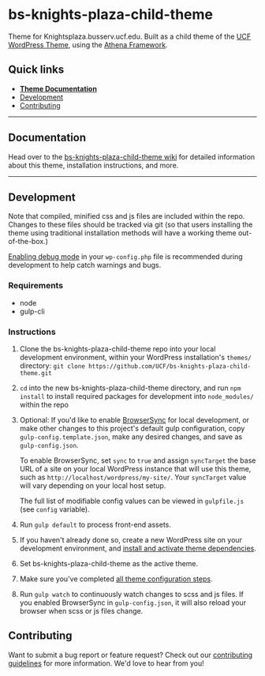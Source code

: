 # bs-knights-plaza-child-theme

Theme for Knightsplaza.busserv.ucf.edu.  Built as a child theme of the [UCF WordPress Theme](https://github.com/UCF/UCF-WordPress-Theme), using the [Athena Framework](https://ucf.github.io/Athena-Framework/).

## Quick links

* [**Theme Documentation**](https://github.com/UCF/bs-knights-plaza-child-theme/wiki)
* [Development](#development)
* [Contributing](#contributing)

-----

## Documentation

Head over to the [bs-knights-plaza-child-theme wiki](https://github.com/UCF/bs-knights-plaza-child-theme/wiki) for detailed information about this theme, installation instructions, and more.

-----

## Development

Note that compiled, minified css and js files are included within the repo.  Changes to these files should be tracked via git (so that users installing the theme using traditional installation methods will have a working theme out-of-the-box.)

[Enabling debug mode](https://codex.wordpress.org/Debugging_in_WordPress) in your `wp-config.php` file is recommended during development to help catch warnings and bugs.

### Requirements
* node
* gulp-cli

### Instructions
1. Clone the bs-knights-plaza-child-theme repo into your local development environment, within your WordPress installation's `themes/` directory: `git clone https://github.com/UCF/bs-knights-plaza-child-theme.git`
2. `cd` into the new bs-knights-plaza-child-theme directory, and run `npm install` to install required packages for development into `node_modules/` within the repo
3. Optional: If you'd like to enable [BrowserSync](https://browsersync.io) for local development, or make other changes to this project's default gulp configuration, copy `gulp-config.template.json`, make any desired changes, and save as `gulp-config.json`.

    To enable BrowserSync, set `sync` to `true` and assign `syncTarget` the base URL of a site on your local WordPress instance that will use this theme, such as `http://localhost/wordpress/my-site/`.  Your `syncTarget` value will vary depending on your local host setup.

    The full list of modifiable config values can be viewed in `gulpfile.js` (see `config` variable).
3. Run `gulp default` to process front-end assets.
4. If you haven't already done so, create a new WordPress site on your development environment, and [install and activate theme dependencies](https://github.com/UCF/bs-knights-plaza-child-theme/wiki/Installation#installation-requirements).
5. Set bs-knights-plaza-child-theme as the active theme.
6. Make sure you've completed [all theme configuration steps](https://github.com/UCF/bs-knights-plaza-child-theme/wiki/Installation#theme-configuration).
7. Run `gulp watch` to continuously watch changes to scss and js files.  If you enabled BrowserSync in `gulp-config.json`, it will also reload your browser when scss or js files change.


## Contributing

Want to submit a bug report or feature request?  Check out our [contributing guidelines](https://github.com/UCF/bs-knights-plaza-child-theme/blob/master/CONTRIBUTING.md) for more information.  We'd love to hear from you!
